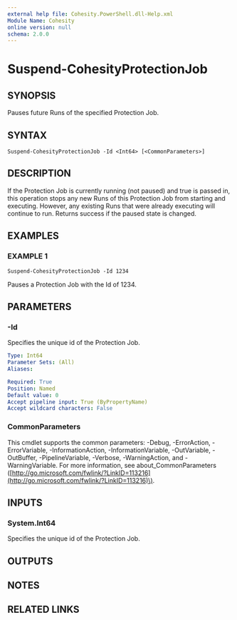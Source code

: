 ```yaml
---
external help file: Cohesity.PowerShell.dll-Help.xml
Module Name: Cohesity
online version: null
schema: 2.0.0
---
```


# Suspend-CohesityProtectionJob

## SYNOPSIS

Pauses future Runs of the specified Protection Job.

## SYNTAX

```text
Suspend-CohesityProtectionJob -Id <Int64> [<CommonParameters>]
```

## DESCRIPTION

If the Protection Job is currently running \(not paused\) and true is passed in, this operation stops any new Runs of this Protection Job from starting and executing. However, any existing Runs that were already executing will continue to run. Returns success if the paused state is changed.

## EXAMPLES

### EXAMPLE 1

```text
Suspend-CohesityProtectionJob -Id 1234
```

Pauses a Protection Job with the Id of 1234.

## PARAMETERS

### -Id

Specifies the unique id of the Protection Job.

```yaml
Type: Int64
Parameter Sets: (All)
Aliases:

Required: True
Position: Named
Default value: 0
Accept pipeline input: True (ByPropertyName)
Accept wildcard characters: False
```

### CommonParameters

This cmdlet supports the common parameters: -Debug, -ErrorAction, -ErrorVariable, -InformationAction, -InformationVariable, -OutVariable, -OutBuffer, -PipelineVariable, -Verbose, -WarningAction, and -WarningVariable. For more information, see about\_CommonParameters \([http://go.microsoft.com/fwlink/?LinkID=113216](http://go.microsoft.com/fwlink/?LinkID=113216)\).

## INPUTS

### System.Int64

Specifies the unique id of the Protection Job.

## OUTPUTS

## NOTES

## RELATED LINKS

